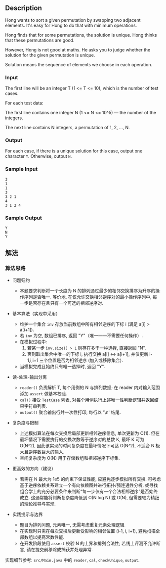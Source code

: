 ## Description

Hong wants to sort a given permutation by swapping two adjacent elements. It's easy for Hong to do that with minimum operations.

Hong finds that for some permutations, the solution is unique. Hong thinks that these permutations are good.

However, Hong is not good at maths. He asks you to judge whether the solution for the given permutation is unique.

Solution means the sequence of elements we choose in each operation.

### Input

The first line will be an integer T (1 <= T <= 10), which is the number of test cases.

For each test data:

The first line contains one integer N (1 <= N <= 10^5) — the number of the integers.

The next line contains N integers, a permutation of 1, 2, ..., N.

### Output

For each case, if there is a unique solution for this case, output one character `Y`. Otherwise, output `N`.

### Sample Input

```log
3
1
1
3
3 2 1
4
3 1 2 4
```

### Sample Output

```log
Y
N
Y
```

## 解法

### 算法思路

- 问题归约
  - 本题要求判断将一个长度为 N 的排列通过最少的相邻交换排序为升序的操作序列是否唯一. 等价地, 在仅允许交换相邻逆序对的最小操作序列中, 每一步是否存在且只有一个可选的相邻逆序对.

- 基本算法（实现中采用）
  - 维护一个集合 `inv` 存放当前数组中所有相邻逆序的下标 i (满足 a[i] > a[i+1]).
  - 若 `inv` 为空, 数组已排序, 返回 "Y"（唯一——不需要任何操作）.
  - 在模拟过程中:
    1) 若某一步 `inv.size() > 1` 则存在多于一种选择, 直接返回 "N".
    2) 否则取出集合中唯一的下标 i, 执行交换 a[i] <-> a[i+1], 并仅更新 i-1,i,i+1 三个位置是否为相邻逆序 (加入或移除集合).
  - 当模拟完成且始终只有唯一选择时, 返回 "Y".

- 读-处理-输出分离
  - `reader()` 负责解析 T, 每个用例的 N 与排列数据; 在 reader 内对输入范围添加 `assert` 做基本校验.
  - `cal()` 接受 `TestCase` 列表, 对每个用例执行上述唯一性判断逻辑并返回结果字符串列表.
  - `output()` 聚合输出行并一次性打印, 每行以 '\n' 结尾.

- 复杂度与限制
  - 上述模拟算法在每次交换后局部更新相邻逆序信息, 单次更新为 O(1). 但在最坏情况下需要执行的交换次数等于逆序对的总数 K, 最坏 K 可为 O(N^2), 因此该实现的时间复杂度在最坏情况下可达 O(N^2), 不适合 N 极大且逆序数巨大的输入.
  - 空间复杂度为 O(N) 用于存储数组和相邻逆序下标集.

- 更高效的方向（建议）
  - 若需在 N 最大为 1e5 的约束下保证性能, 应避免逐步模拟所有交换. 可考虑基于逆序依赖关系建立一个有向依赖图并进行拓扑/强连通性分析, 或寻找组合学上的充分必要条件来判断“每一步仅有一个合法相邻逆序”是否始终成立. 这通常能将判断复杂度降低到 O(N log N) 或 O(N), 但需要较为精细的理论推导与实现.

- 实践提示与边界
  - 题目为排列问题, 元素唯一, 无需考虑重复元素处理逻辑.
  - 在实现时只需在每次交换后更新受影响的相邻位置 (i-1, i, i+1), 避免扫描全部数组以提高常数性能.
  - 在开发阶段使用 `assert` 校验 N 的上界和排列合法性; 若线上评测不允许断言, 请在提交前移除或捕获并处理异常.

实现细节参考: `src/Main.java` 中的 `reader`, `cal`, `checkUnique`, `output`.
